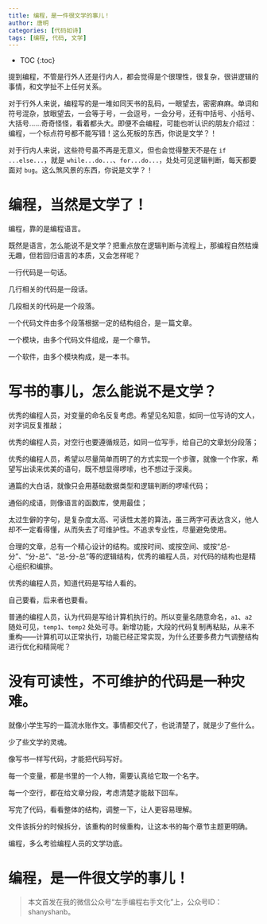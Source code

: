 ```yaml
---
title: 编程，是一件很文学的事儿！
author: 唐明
categories: [代码如诗]
tags: [编程, 代码, 文学]
---
```

* TOC
{:toc}

提到编程，不管是行外人还是行内人，都会觉得是个很理性，很复杂，很讲逻辑的事情，和文学扯不上任何关系。

对于行外人来说，编程写的是一堆如同天书的乱码，一眼望去，密密麻麻。单词和符号混杂，放眼望去，一会等于号，一会逗号，一会分号，还有中括号、小括号、大括号……奇奇怪怪，看着都头大。即便不会编程，可能也听认识的朋友介绍过：编程，一个标点符号都不能写错！这么死板的东西，你说是文学？！

对于行内人来说，这些符号虽不再是无意义，但也会觉得整天不是在 `if ...else...`，就是 `while...do...`、`for...do...`，处处可见逻辑判断，每天都要面对 `bug`。这么煞风景的东西，你说是文学？！

<!--以上为摘要内容-->

# 编程，当然是文学了！

编程，靠的是编程语言。

既然是语言，怎么能说不是文学？把重点放在逻辑判断与流程上，那编程自然枯燥无趣，但若回归语言的本质，又会怎样呢？

一行代码是一句话。

几行相关的代码是一段话。

几段相关的代码是一个段落。

一个代码文件由多个段落根据一定的结构组合，是一篇文章。

一个模块，由多个代码文件组成，是一个章节。

一个软件，由多个模块构成，是一本书。

# 写书的事儿，怎么能说不是文学？

优秀的编程人员，对变量的命名反复考虑。希望见名知意，如同一位写诗的文人，对字词反复推敲；

优秀的编程人员，对空行也要遵循规范，如同一位写手，给自己的文章划分段落；

优秀的编程人员，希望以尽量简单而明了的方式实现一个步骤，就像一个作家，希望写出读来优美的语句，既不想显得啰嗦，也不想过于深奥。

通篇的大白话，就像只会用基础数据类型和逻辑判断的啰嗦代码；

通俗的成语，则像语言的函数库，使用最佳；

太过生僻的字句，是复杂度太高、可读性太差的算法，虽三两字可表达含义，他人却不一定看得懂，从而失去了可维护性。不追求专业性，尽量避免使用。

合理的文章，总有一个精心设计的结构。或按时间、或按空间、或按“总-分”、“分-总”、“总-分-总”等的逻辑结构，优秀的编程人员，对代码的结构也是精心组织和编排。

优秀的编程人员，知道代码是写给人看的。

自己要看，后来者也要看。

普通的编程人员，认为代码是写给计算机执行的。所以变量名随意命名，`a1`、`a2` 随处可见，`temp1`、`temp2` 处处可寻。新增功能，大段的代码复制再粘贴，从来不重构——计算机可以正常执行，功能已经正常实现，为什么还要多费力气调整结构进行优化和精简呢？

# 没有可读性，不可维护的代码是一种灾难。

就像小学生写的一篇流水账作文。事情都交代了，也说清楚了，就是少了些什么。

少了些文学的灵魂。

像写书一样写代码，才能把代码写好。

每一个变量，都是书里的一个人物，需要认真给它取一个名字。

每一个空行，都在给文章分段，考虑清楚才能敲下回车。

写完了代码，看看整体的结构，调整一下，让人更容易理解。

文件该拆分的时候拆分，该重构的时候重构，让这本书的每个章节主题更明确。

编程，多么考验编程人员的文学功底。

# 编程，是一件很文学的事儿！

>本文首发在我的微信公众号“左手编程右手文化”上，公众号ID：shanyshanb。